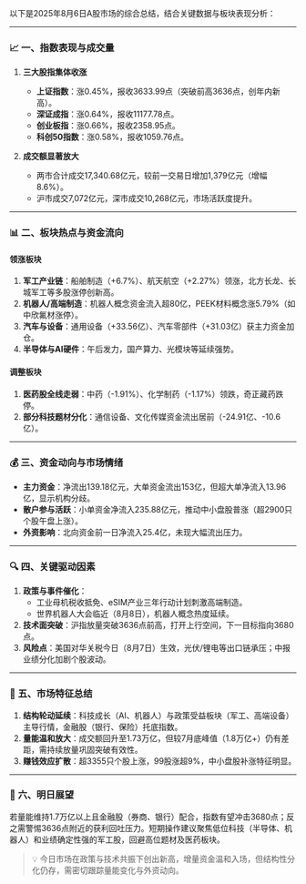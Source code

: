 以下是2025年8月6日A股市场的综合总结，结合关键数据与板块表现分析：

---

### 📈 **一、指数表现与成交量**  
1. **三大股指集体收涨**  
   - **上证指数**：涨0.45%，报收3633.99点（突破前高3636点，创年内新高）。  
   - **深证成指**：涨0.64%，报收11177.78点。  
   - **创业板指**：涨0.66%，报收2358.95点。  
   - **科创50指数**：涨0.58%，报收1059.76点。  

2. **成交额显著放大**  
   - 两市合计成交17,340.68亿元，较前一交易日增加1,379亿元（增幅8.6%）。  
   - 沪市成交7,072亿元，深市成交10,268亿元，市场活跃度提升。  

---

### 📊 **二、板块热点与资金流向**  
#### **领涨板块**  
1. **军工产业链**：船舶制造（+6.7%）、航天航空（+2.27%）领涨，北方长龙、长城军工等多股涨停创新高。  
2. **机器人/高端制造**：机器人概念资金流入超80亿，PEEK材料概念涨5.79%（如中欣氟材涨停）。  
3. **汽车与设备**：通用设备（+33.56亿）、汽车零部件（+31.03亿）获主力资金加仓。  
4. **半导体与AI硬件**：午后发力，国产算力、光模块等延续强势。  

#### **调整板块**  
1. **医药股全线走弱**：中药（-1.91%）、化学制药（-1.17%）领跌，奇正藏药跌停。  
2. **部分科技题材分化**：通信设备、文化传媒资金流出居前（-24.91亿、-10.6亿）。  

---

### 💰 **三、资金动向与市场情绪**  
- **主力资金**：净流出139.18亿元，大单资金流出153亿，但超大单净流入13.96亿，显示机构分歧。  
- **散户参与活跃**：小单资金净流入235.88亿元，推动中小盘股普涨（超2900只个股午盘上涨）。  
- **外资影响**：北向资金前一日净流入25.4亿，未现大幅流出压力。  

---

### 🔍 **四、关键驱动因素**  
1. **政策与事件催化**：  
   - 工业母机税收抵免、eSIM产业三年行动计划刺激高端制造。  
   - 世界机器人大会临近（8月8日），机器人概念热度延续。  
2. **技术面突破**：沪指放量突破3636点前高，打开上行空间，下一目标指向3680点。  
3. **风险点**：美国对华关税今日（8月7日）生效，光伏/锂电等出口链承压；中报业绩分化加剧个股波动。  

---

### 📌 **五、市场特征总结**  
1. **结构轮动延续**：科技成长（AI、机器人）与政策受益板块（军工、高端设备）主导行情，金融股（银行、保险）托底指数。  
2. **量能温和放大**：成交额回升至1.73万亿，但较7月底峰值（1.8万亿+）仍有差距，需持续放量巩固突破有效性。  
3. **赚钱效应扩散**：超3355只个股上涨，99股涨超9%，中小盘股补涨特征明显。  

---

### 💎 **六、明日展望**  
若量能维持1.7万亿以上且金融股（券商、银行）配合，指数有望冲击3680点；反之需警惕3636点附近的获利回吐压力。短期操作建议聚焦低位科技（半导体、机器人）和业绩确定性强的军工股，回避高位题材及医药板块。  

> 💡 今日市场在政策与技术共振下创出新高，增量资金温和入场，但结构性分化仍存，需密切跟踪量能变化与外资动向。